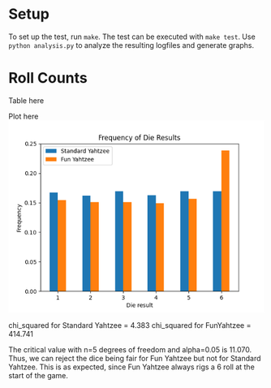 Setup
=====
To set up the test, run `make`. The test can be executed with `make test`. Use `python analysis.py` to analyze the resulting logfiles and generate graphs.



Roll Counts
===========
Table here

Plot here
![Roll Frequencies](dieResults.png)

chi\_squared for Standard Yahtzee =    4.383
chi\_squared for FunYahtzee       =  414.741

The critical value with n=5 degrees of freedom and alpha=0.05 is 11.070. Thus, we can reject the dice being fair for Fun Yahtzee but not for Standard Yahtzee. This is as expected, since Fun Yahtzee always rigs a 6 roll at the start of the game.

